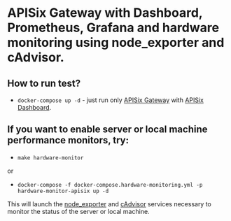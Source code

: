 # APISix Gateway with Dashboard, Prometheus, Grafana and hardware monitoring using node_exporter and cAdvisor.

## How to run test?
* `docker-compose up -d` - just run only [APISix Gateway](https://apisix.apache.org/) with [APISix Dashboard](https://apisix.apache.org/docs/dashboard/USER_GUIDE).

## If you want to enable server or local machine performance monitors, try:

* `make hardware-monitor`

or

* `docker-compose -f docker-compose.hardware-monitoring.yml -p hardware-monitor-apisix up -d`

This will launch the [node_exporter](https://github.com/prometheus/node_exporter) and [cAdvisor](https://github.com/google/cadvisor) services necessary to monitor the status of the server or local machine.
